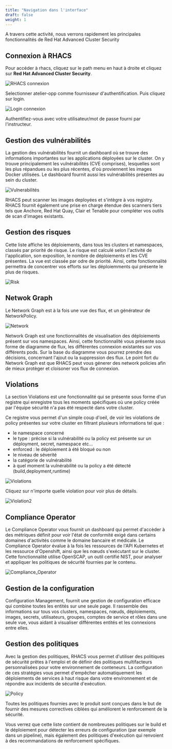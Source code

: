 ```yaml
---
title: "Navigation dans l'interface"
draft: false
weight: 1
---
```



A travers cette activité, nous verrons rapidement les principales fonctionnalités de Red Hat Advanced Cluster Security

## Connexion à RHACS

Pour accéder à rhacs, cliquez sur le path menu en haut à droite et cliquez sur **Red Hat Advanced Cluster Security**.

![RHACS connexion](/OPP-2023-lab-instruction.github.io/images/rhacs-connection.png)

Selectionner atelier-opp comme fournisseur d'authentification. Puis cliquez sur login.

![Login connexion](/OPP-2023-lab-instruction.github.io/images/workshop-opp.png)

 Authentifiez-vous avec votre utilisateur/mot de passe fourni par l'instructeur.


## Gestion des vulnérabilités

La gestion des vulnérabilités fournit un dashboard où se trouve des informations importantes sur les applications déployées sur le cluster. On y trouve principalement les vulnérabilités (CVE comprises), lesquelles sont les plus répandues ou les plus récentes, d'où proviennent les images Docker utilisées. Le dashboard fournit aussi les vulnérabilités présentes au sein du cluster.


![Vulnerabilités](/OPP-2023-lab-instruction.github.io/images/vuln_manag.png)

 RHACS peut scanner les images deployées et s'intègre à vos registry. RHACS fournit également une prise en charge étendue des scanners tiers tels que Anchore, Red Hat Quay, Clair et Tenable pour compléter vos outils de scan d'images existants.


## Gestion des risques


Cette liste affiche les déploiements, dans tous les clusters et namespaces, classés par priorité de risque.
Le risque est calculé selon l'activité de l'application, son exposition, le nombre de déploiements et les CVE présentes.
La vue est classée par odre de priorité.
Ainsi, cette fonctionnalité permettra de concentrer vos efforts sur les déploiemments qui présente le plus de risques.


![Risk](/OPP-2023-lab-instruction.github.io/images/risk.png)





## Netwok Graph

Le Network Graph est à la fois une vue des flux, et un générateur de NetworkPolicy.


![Network](/OPP-2023-lab-instruction.github.io/images/network.png)


Network Graph est une fonctionnalités de visualisation des déploiements présent sur vos namespaces.
Ainsi, cette fonctionnalité vous présente sous forme de diagramme de flux, les différentes connexion existantes sur vos différents pods.
Sur la base du diagramme vous pourrez prendre des décisions, concernant l'ajout ou la suppression des flux.
Le point fort du Network Graph est que RHACS peut vous génerer des network policies afin de mieux protèger et cloisoner vos flux de connexion.

## Violations

La section Violations est une fonctionnalité qui se présente sous forme d'un registre qui enregistre tous les moments spécifiques où une policy créée par l'équipe sécurité n'a pas été respecté dans votre cluster.

Ce registre vous permet d'un simple coup d'oeil, de voir les violations de policy présentes sur votre cluster en filtrant plusieurs informations tel que :
- le namespace concerné
- le type : précise si la vulnérabilité ou la policy est présente sur un déployment, secret, namespace etc...
- enforced : le déploiement à été bloqué ou non
- le niveau de séverité
- la catégorie de vulnérabilité
- à quel moment la vulnérabilité ou la policy a été détecté (build,deployment,runtime)
  




![Violations](/OPP-2023-lab-instruction.github.io/images/violations1.png)

Cliquez sur n'importe quelle violation pour voir plus de détails.


![Violation2](/OPP-2023-lab-instruction.github.io/images/violation2.png)


## Compliance Operator

Le Compliance Operator vous fournit un dashboard qui permet d'accèder à des métriques définit pour voir l'état de conformité exigé dans certains domaines d'activités comme le domaine bancaire et médicale.
Le Compliance Operator évalue à la fois les ressources de l'API Kubernetes et les ressource d'Openshift, ainsi que les nœuds s'exécutant sur le cluster.
Cette fonctionnalité utilise OpenSCAP, un outil certifié NIST, pour analyser et appliquer les politiques de sécurité fournies par le contenu.




![Compliance_Operator](/OPP-2023-lab-instruction.github.io/images/compliance.png)


## Gestion de la configuration

Configuration Management, fournit une gestion de configuration efficace qui combine toutes les entités sur une seule page. Il rassemble des informations sur tous vos clusters, namespaces, nœuds, déploiements, images, secrets, utilisateurs, groupes, comptes de service et rôles dans une seule vue, vous aidant à visualiser différentes entités et les connexions entre elles.


## Gestion des politiques

Avec la gestion des politiques, RHACS vous permet d'utiliser des politiques de sécurité prêtes à l'emploi et de définir des politiques multifacteurs personnalisées pour votre environnement de conteneurs.
La configuration de ces stratégies vous permet d'empêcher automatiquement les déploiements de services à haut risque dans votre environnement et de répondre aux incidents de sécurité d'exécution.


![Policy](/OPP-2023-lab-instruction.github.io/images/policy_management.png)


Toutes les politiques fournies avec le produit sont conçues dans le but de fournir des mesures correctives ciblées qui améliorent le renforcement de la sécurité.

Vous verrez que cette liste contient de nombreuses politiques sur le build et le déploiement pour détecter les erreurs de configuration (par exemple dans un pipeline), mais également des politiques d'exécution qui renvoient à des recommandations de renforcement spécifiques.



